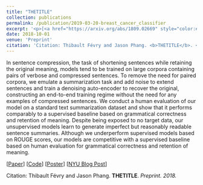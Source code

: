 ```yaml
---
title: "THETITLE"
collection: publications
permalink: /publication/2019-03-20-breast_cancer_classifier
excerpt: '<p>[<a href="https://arxiv.org/abs/1809.02669" style="color:#51ADC8;">Paper</a>] [<a href="https://github.com/zphang/usc_dae/" style="color:#51ADC8;">Code</a>] [<a href="files/poster_dae.pdf" style="color:#51ADC8;">Poster</a>] [<a href="https://medium.com/@NYUDataScience/unsupervised-sentence-compression-using-denoising-auto-encoders-6c979abd9d4f" style="color:#51ADC8;">NYU Blog Post</a>]<br />Citation: Thibault Févry and Jason Phang. <b>THETITLE</b>. <i>Preprint. 2018.</i></p>'
date: 2018-10-01
venue: 'Preprint'
citation: 'Citation: Thibault Févry and Jason Phang. <b>THETITLE</b>. <i>Proceedings of CoNLL. 2018.</i>'
---
```


In sentence compression, the task of shortening sentences while retaining the original meaning, models tend to be trained on large corpora containing pairs of verbose and compressed sentences. To remove the need for paired corpora, we emulate a summarization task and add noise to extend sentences and train a denoising auto-encoder to recover the original, constructing an end-to-end training regime without the need for any examples of compressed sentences. We conduct a human evaluation of our model on a standard text summarization dataset and show that it performs comparably to a supervised baseline based on grammatical correctness and retention of meaning. Despite being exposed to no target data, our unsupervised models learn to generate imperfect but reasonably readable sentence summaries. Although we underperform supervised models based on ROUGE scores, our models are competitive with a supervised baseline based on human evaluation for grammatical correctness and retention of meaning.

[<a href="https://arxiv.org/abs/1809.02669">Paper</a>]
[<a href="https://github.com/zphang/usc_dae/">Code</a>]
[<a href="files/poster_dae.pdf">Poster</a>]
[<a href="https://medium.com/@NYUDataScience/unsupervised-sentence-compression-using-denoising-auto-encoders-6c979abd9d4f">NYU Blog Post</a>]

Citation: Thibault Févry and Jason Phang. <b>THETITLE</b>. <i>Preprint. 2018.</i> 